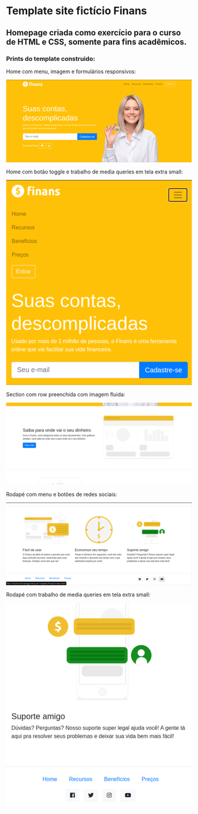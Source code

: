 # Template site fictício Finans

## Homepage criada como exercício para o curso de HTML e CSS, somente para fins acadêmicos.

### Prints do template construido:

Home com menu, imagem e formulários responsivos:

![Home](https://github.com/SchrodingerF7/finans-template/blob/master/prints/homefinans.png)

Home com botão toggle e trabalho de media queries em tela extra small:

![Home responsivo](https://github.com/SchrodingerF7/finans-template/blob/master/prints/homeresponsivo.png)

Section com row preenchida com imagem fluida:

![Section](https://github.com/SchrodingerF7/finans-template/blob/master/prints/sectionfinans.png)

Rodapé com menu e botões de redes sociais:

![Rodapé](https://github.com/SchrodingerF7/finans-template/blob/master/prints/rodapefinans.png)

Rodapé com trabalho de media queries em tela extra small: 

![Rodapé responsivo](https://github.com/SchrodingerF7/finans-template/blob/master/prints/rodaperesponsivo.png)
